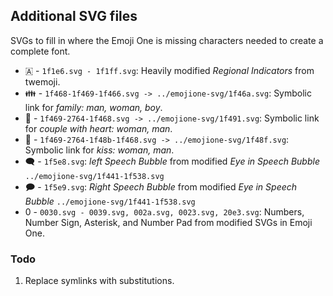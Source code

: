 ## Additional SVG files

SVGs to fill in where the Emoji One is missing characters needed to create a
complete font.

* 🇦 - `1f1e6.svg - 1f1ff.svg`: Heavily modified *Regional Indicators* from twemoji.
* ‍👪 - `1f468-1f469-1f466.svg -> ../emojione-svg/1f46a.svg`: Symbolic link for
  *family: man, woman, boy*.
* ‍💑 - `1f469-2764-1f468.svg -> ../emojione-svg/1f491.svg`: Symbolic link for
  *couple with heart: woman, man*.
* 💏 - `1f469-2764-1f48b-1f468.svg -> ../emojione-svg/1f48f.svg`: Symbolic link
  for *kiss: woman, man*.
* 🗨 - `1f5e8.svg`: *left Speech Bubble* from modified *Eye in Speech Bubble*
  `../emojione-svg/1f441-1f538.svg`
* 🗩 - `1f5e9.svg`: *Right Speech Bubble* from modified *Eye in Speech Bubble*
  `../emojione-svg/1f441-1f538.svg`
* 0 - `0030.svg - 0039.svg, 002a.svg, 0023.svg, 20e3.svg`: Numbers, Number Sign,
  Asterisk, and Number Pad from modified SVGs in Emoji One.

### Todo
1. Replace symlinks with substitutions.
